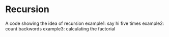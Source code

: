 # Recursion
A code showing the idea of recursion 
example1: say hi five times 
example2: count backwords 
example3: calculating the factorial 
